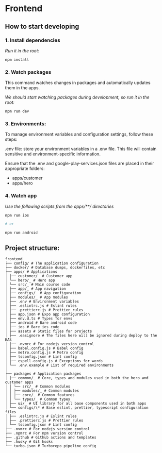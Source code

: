 # Frontend

## How to start developing

### 1. Install dependencies

_Run it in the root:_

```bash
npm install
```

### 2. Watch packages

This command watches changes in packages and automatically updates them in the apps.

_We should start watching packages during development, so run it in the root:_

```bash
npm run dev
```

### 3. Environments:

To manage environment variables and configuration settings, follow these steps:

.env file: store your environment variables in a .env file. This file will contain sensitive and environment-specific information.

Ensure that the .env and google-play-services.json files are placed in their appropriate folders:

- apps/customer
- apps/hero

### 4. Watch app

_Use the following scripts from the apps/\*\*/ directories_

```bash
npm run ios

# or

npm run android
```

## Project structure:

```
frontend
├── config/ # The application configuration
├── docker/ # Database dumps, dockerfiles, etc
├── apps/ # Applications
│ ├── customer/_ # Customer app
│ └── hero/_ # Hero app
│ └── src/_ # Main course code
│ ├── app/_ # App navigation
│ ├── configs/_ # App configuration
│ ├── modules/_ # App modules
│ ├── .env # Environment variables
│ ├── .eslintrc.js # Eslint rules
│ ├── .prettierc.js # Prettier rules
│ ├── app.json # Expo app configuration
│ ├── env.d.ts # Types for envs
│ ├── android # Bare android code
│ ├── ios # Bare ios code
│ ├── assets # Static files for projects
│ ├── .easignore # The files here will be ignored during deploy to the EAS
│ ├── .nvmrc # For nodejs version control
│ ├── babel.config.js # Babel config
│ ├── metro.config.js # Metro config
│ ├── tsconfig.json # Lint config
│ ├── cspell.config.js # Exceptions for words
│ └── .env.example # List of required environments
│
├── packages # Application packages
│ ├── common/_ # Core, types and modules used in both the hero and customer apps
│ │ └── src/_ # Common modules
│ │ ├── modules/_ # Common modules
│ │ ├── core/_ # Common features
│ │ └── types/_ # Common types
│ ├── ui/_ # UI library for all base components used in both apps
│ └── configs/\* # Base eslint, prettier, typescript configuration files
│ ├── .eslintrc.js # Eslint rules
│ ├── .prettierc.js # Prettier rules
│ └── tsconfig.json # Lint config
├── .nvmrc # For nodejs version control
├── .npmrc # For npm version control
├── .github # Github actions and templates
├── .husky # Git hooks
└── turbo.json # Turborepo pipeline config

```

```

```

```

```
